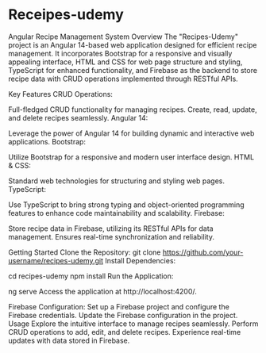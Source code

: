 # Receipes-udemy

Angular Recipe Management System
Overview
The "Recipes-Udemy" project is an Angular 14-based web application designed for efficient recipe management. It incorporates Bootstrap for a responsive and visually appealing interface, HTML and CSS for web page structure and styling, TypeScript for enhanced functionality, and Firebase as the backend to store recipe data with CRUD operations implemented through RESTful APIs.

Key Features
CRUD Operations:

Full-fledged CRUD functionality for managing recipes.
Create, read, update, and delete recipes seamlessly.
Angular 14:

Leverage the power of Angular 14 for building dynamic and interactive web applications.
Bootstrap:

Utilize Bootstrap for a responsive and modern user interface design.
HTML & CSS:

Standard web technologies for structuring and styling web pages.
TypeScript:

Use TypeScript to bring strong typing and object-oriented programming features to enhance code maintainability and scalability.
Firebase:

Store recipe data in Firebase, utilizing its RESTful APIs for data management.
Ensures real-time synchronization and reliability.

Getting Started
Clone the Repository:
git clone https://github.com/your-username/recipes-udemy.git
Install Dependencies:


cd recipes-udemy
npm install
Run the Application:

ng serve
Access the application at http://localhost:4200/.

Firebase Configuration:
Set up a Firebase project and configure the Firebase credentials.
Update the Firebase configuration in the project.
Usage
Explore the intuitive interface to manage recipes seamlessly.
Perform CRUD operations to add, edit, and delete recipes.
Experience real-time updates with data stored in Firebase.

